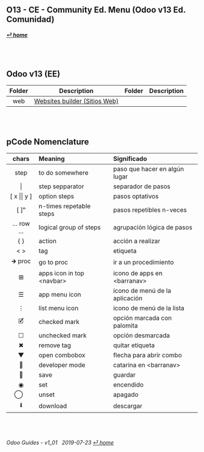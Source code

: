 ## O13 - CE - Community Ed. Menu (Odoo v13 Ed. Comunidad)
#### [_&#x23CE; home_](/README.md)  

<br><br>
## Odoo v13 (EE)
| Folder | Description | Folder | Description |
| :---: | --- | :---: | --- |
web | [Websites builder \(Sitios Web\)](/o13/ce/web/o13-ce-web-websites_builder_guides.md) | | |

<br><br>
## pCode Nomenclature

| chars | Meaning | Significado |
| :---: | :--- | :--- |
| step | to do somewhere | paso que hacer en algún lugar |
| \| | step sepparator | separador de pasos |
| \[ x \|\| y \] | option steps | pasos optativos |
| \[ \]&#x207F; | n-times repetable steps | pasos repetibles n-veces |
| &#x2026; row &#x2026; | logical group of steps | agrupación lógica de pasos |
| { } | action | acción a realizar |
| < > | tag | etiqueta |
| &#x1F872; proc | go to proc | ir a un procedimiento |
| &#x229E; | apps icon in top \<navbar\> | icono de apps en \<barranav\> |
| &#x2630; | app menu icon | icono de menú de la aplicación |
| &#x22EE; | list menu icon | icono de menú de la lista |
| &#x1F5F9; | checked mark | opción marcada con palomita |
| &#x2610; | unchecked mark | opción desmarcada |
| &#x2716; | remove tag | quitar etiqueta |
| &#x25BC; | open combobox | flecha para abrir combo |
| &#x1F41E; | developer mode | catarina en \<barranav\> |
| &#x1F4BE; | save | guardar |
| &#x25C9; | set | encendido |
| &#x20DD;&nbsp;&nbsp;&nbsp; | unset | apagado |
| **&#x2B73;** | download | descargar |

<br><br>
###### Odoo Guides - v1_01 &nbsp; 2019-07-23  [_&#x23CE; home_](/README.md)  
